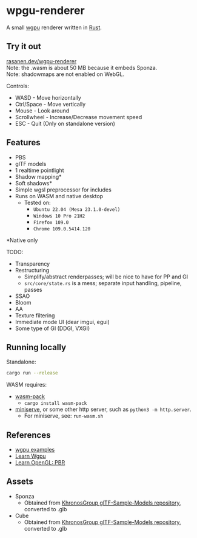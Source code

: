 # wpgu-renderer

A small [wgpu](https://github.com/gfx-rs/wgpu) renderer written in [Rust](https://github.com/rust-lang/rust).

## Try it out
[rasanen.dev/wgpu-renderer](https://rasanen.dev/wgpu-renderer)  
Note: the .wasm is about 50 MB because it embeds Sponza.  
Note: shadowmaps are not enabled on WebGL.

Controls:
- WASD - Move horizontally
- Ctrl/Space - Move vertically
- Mouse - Look around
- Scrollwheel - Increase/Decrease movement speed
- ESC - Quit (Only on standalone version)

## Features

- PBS
- glTF models
- 1 realtime pointlight
- Shadow mapping*
- Soft shadows*
- Simple wgsl preprocessor for includes
- Runs on WASM and native desktop
  - Tested on:
    - `Ubuntu 22.04 (Mesa 23.1.0-devel)`
    - `Windows 10 Pro 21H2`
    - `Firefox 109.0`
    - `Chrome 109.0.5414.120`

*Native only

TODO:
- Transparency
- Restructuring
    - Simplify/abstract renderpasses; will be nice to have for PP and GI
    - `src/core/state.rs` is a mess; separate input handling, pipeline, passes
- SSAO
- Bloom
- AA
- Texture filtering
- Immediate mode UI (dear imgui, egui)
- Some type of GI (DDGI, VXGI)

## Running locally

Standalone:
```sh
cargo run --release
```

WASM requires:
- [wasm-pack](https://github.com/rustwasm/wasm-pack)
  - `cargo install wasm-pack`
- [miniserve](https://github.com/svenstaro/miniserve), or some other http server, such as `python3 -m http.server`.
  - For miniserve, see: `run-wasm.sh`

## References
- [wgpu examples](https://github.com/gfx-rs/wgpu/blob/master/wgpu/examples)
- [Learn Wgpu](https://sotrh.github.io/learn-wgpu/)
- [Learn OpenGL: PBR](https://learnopengl.com/PBR/Theory)

## Assets
- Sponza
  - Obtained from [KhronosGroup glTF-Sample-Models repository](https://github.com/KhronosGroup/glTF-Sample-Models/tree/16e2408d31e06d4b0bcf6123db472e802d71f081/2.0/Sponza), converted to .glb
- Cube
  - Obtained from [KhronosGroup glTF-Sample-Models repository](https://github.com/KhronosGroup/glTF-Sample-Models/tree/16e2408d31e06d4b0bcf6123db472e802d71f081/2.0/Cube), converted to .glb
